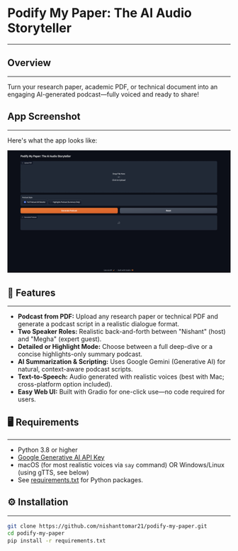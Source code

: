 # Podify My Paper: The AI Audio Storyteller

---
## Overview

---

Turn your research paper, academic PDF, or technical document into an engaging AI-generated podcast—fully voiced and ready to share!

## App Screenshot

---

Here's what the app looks like:

![App UI Screenshot](screenshot.png)

## 🚀 Features

---

- **Podcast from PDF:** Upload any research paper or technical PDF and generate a podcast script in a realistic dialogue format.
- **Two Speaker Roles:** Realistic back-and-forth between "Nishant" (host) and "Megha" (expert guest).
- **Detailed or Highlight Mode:** Choose between a full deep-dive or a concise highlights-only summary podcast.
- **AI Summarization & Scripting:** Uses Google Gemini (Generative AI) for natural, context-aware podcast scripts.
- **Text-to-Speech:** Audio generated with realistic voices (best with Mac; cross-platform option included).
- **Easy Web UI:** Built with Gradio for one-click use—no code required for users.

## 🖥️ Requirements

---

- Python 3.8 or higher
- [Google Generative AI API Key](https://ai.google.dev/)
- macOS (for most realistic voices via `say` command) OR Windows/Linux (using gTTS, see below)
- See [requirements.txt](requirements.txt) for Python packages.

## ⚙️ Installation

---

```bash
git clone https://github.com/nishanttomar21/podify-my-paper.git
cd podify-my-paper
pip install -r requirements.txt

